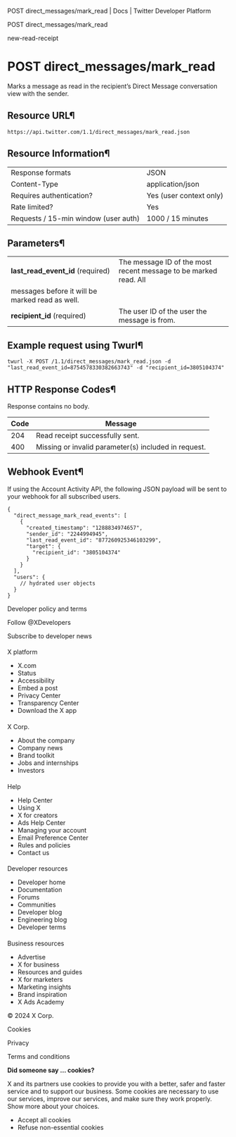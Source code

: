



POST
direct\_messages/mark\_read | Docs | Twitter Developer Platform 





































































































POST
direct\_messages/mark\_read



new-read-receipt

POST
direct\_messages/mark\_read
================================




Marks a message as read in the recipient’s Direct Message
conversation view with the sender.


Resource URL¶
-------------


`https://api.twitter.com/1.1/direct_messages/mark_read.json`


Resource Information¶
---------------------




|  |  |
| --- | --- |
| Response formats | JSON |
| Content-Type | application/json |
| Requires authentication? | Yes (user context only) |
| Rate limited? | Yes |
| Requests / 15-min window (user auth) | 1000 / 15 minutes |


Parameters¶
-----------




|  |  |
| --- | --- |
| **last\_read\_event\_id** (required) | The message ID of the most recent message to be marked read. All
messages before it will be marked read as well. |
| **recipient\_id** (required) | The user ID of the user the message is from. |


Example request using Twurl¶
----------------------------



```
twurl -X POST /1.1/direct_messages/mark_read.json -d "last_read_event_id=8754578330382663743" -d "recipient_id=3805104374" 
```

HTTP Response Codes¶
--------------------


Response contains no body.




| Code | Message |
| --- | --- |
| 204 | Read receipt successfully sent. |
| 400 | Missing or invalid parameter(s) included in request. |


Webhook Event¶
--------------


If using the Account
Activity API, the following JSON payload will be sent to your
webhook for all subscribed users.



```
{
  "direct_message_mark_read_events": [
    {
      "created_timestamp": "1288834974657",
      "sender_id": "2244994945",
      "last_read_event_id": "877260925346103299",
      "target": {
        "recipient_id": "3805104374"
      }
    }
  ],
  "users": {
    // hydrated user objects
  }
}
```


















Developer policy and terms


Follow @XDevelopers


Subscribe to developer news












#### 
 X platform


* X.com
* Status
* Accessibility
* Embed a post
* Privacy Center
* Transparency Center
* Download the X app




#### 
 X Corp.


* About the company
* Company news
* Brand toolkit
* Jobs and internships
* Investors




#### 
 Help


* Help Center
* Using X
* X for creators
* Ads Help Center
* Managing your account
* Email Preference Center
* Rules and policies
* Contact us




#### 
 Developer resources


* Developer home
* Documentation
* Forums
* Communities
* Developer blog
* Engineering blog
* Developer terms




#### 
 Business resources


* Advertise
* X for business
* Resources and guides
* X for marketers
* Marketing insights
* Brand inspiration
* X Ads Academy









 © 2024 X Corp.
 


Cookies


Privacy


Terms and conditions






















**Did someone say … cookies?**  
  


 X and its partners use cookies to provide you with a better, safer and
 faster service and to support our business. Some cookies are necessary to use
 our services, improve our services, and make sure they work properly.
 Show more about your choices.


 




* Accept all cookies
* Refuse non-essential cookies















